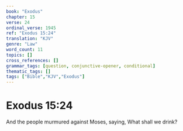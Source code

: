 ```yaml
---
book: "Exodus"
chapter: 15
verse: 24
ordinal_verse: 1945
ref: "Exodus 15:24"
translation: "KJV"
genre: "Law"
word_count: 11
topics: []
cross_references: []
grammar_tags: [question, conjunctive-opener, conditional]
thematic_tags: []
tags: ["Bible","KJV","Exodus"]
---
```


# Exodus 15:24

And the people murmured against Moses, saying, What shall we drink?
